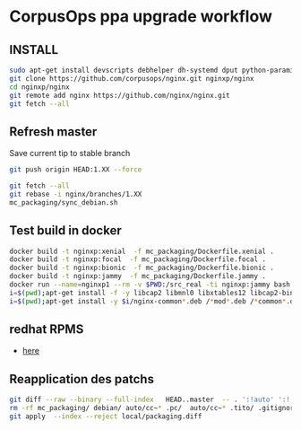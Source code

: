 # CorpusOps ppa upgrade workflow
## INSTALL
```sh
sudo apt-get install devscripts debhelper dh-systemd dput python-paramiko python-scp/xenial python3-paramiko python3-scp
git clone https://github.com/corpusops/nginx.git nginxp/nginx
cd nginxp/nginx
git remote add nginx https://github.com/nginx/nginx.git
git fetch --all
```

## Refresh master
Save current tip to stable branch
```sh
git push origin HEAD:1.XX --force
```

```sh
git fetch --all
git rebase -i nginx/branches/1.XX
mc_packaging/sync_debian.sh
```

## Test build in docker
```sh
docker build -t nginxp:xenial  -f mc_packaging/Dockerfile.xenial .
docker build -t nginxp:focal  -f mc_packaging/Dockerfile.focal .
docker build -t nginxp:bionic  -f mc_packaging/Dockerfile.bionic .
docker build -t nginxp:jammy  -f mc_packaging/Dockerfile.jammy .
docker run --name=nginxp1 --rm -v $PWD:/src_real -ti nginxp:jammy bash
i=$(pwd);apt-get install -f -y libcap2 libmnl0 libxtables12 libcap2-bin  iproute2  $i/nginx-common*.deb /*mod*.deb /*common*.deb /*core*.deb
i=$(pwd);apt-get install -y $i/nginx-common*.deb /*mod*.deb /*common*.deb /*core*.deb
```

## redhat RPMS
- [here](https://github.com/corpusops/nginx/releases/tag/redhat)


## Reapplication des patchs

```sh
git diff --raw --binary --full-index   HEAD..master  -- . ':!auto' ':!.hgtags' ':!conf' ':!contrib' ':!src' ':!misc' ':!docs' >local/packaging.diff
rm -rf mc_packaging/ debian/ auto/cc~* .pc/  auto/cc~* .tito/ .gitignore  nginx.spec auto/cc~*
git apply  --index --reject local/packaging.diff
```
